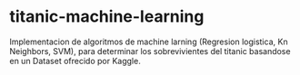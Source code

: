 # titanic-machine-learning
Implementacion de algoritmos de machine larning (Regresion logistica, Kn Neighbors, SVM), para determinar los sobrevivientes del titanic 
basandose en un Dataset ofrecido por Kaggle.
